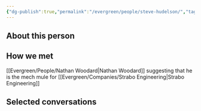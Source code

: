 ```yaml
---
{"dg-publish":true,"permalink":"/evergreen/people/steve-hudelson/","tags":["people"]}
---
```


## About this person


## How we met
[[Evergreen/People/Nathan Woodard\|Nathan Woodard]] suggesting that he is the mech mule for [[Evergreen/Companies/Strabo Engineering\|Strabo Engineering]]


## Selected conversations

